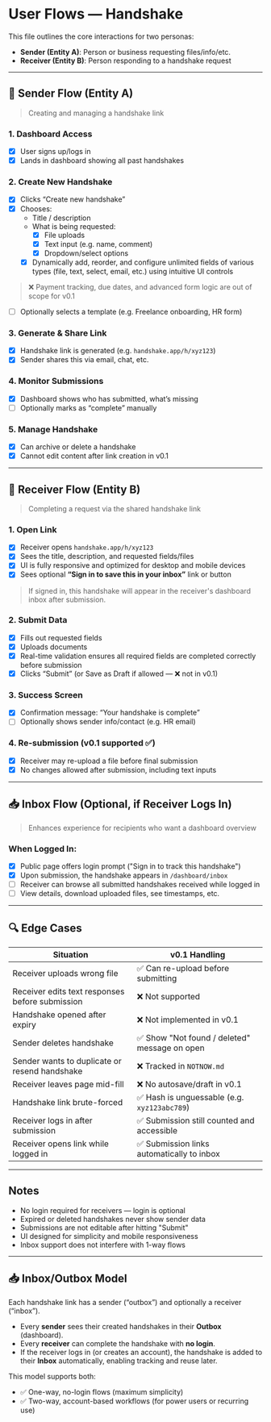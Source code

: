 # User Flows — Handshake

This file outlines the core interactions for two personas:

* **Sender (Entity A)**: Person or business requesting files/info/etc.  
* **Receiver (Entity B)**: Person responding to a handshake request

---

## 👤 Sender Flow (Entity A)

> Creating and managing a handshake link

### 1. Dashboard Access

* [x] User signs up/logs in  
* [x] Lands in dashboard showing all past handshakes

### 2. Create New Handshake

* [x] Clicks “Create new handshake”  
* [x] Chooses:  
  * Title / description  
  * What is being requested:  
    * [x] File uploads  
    * [x] Text input (e.g. name, comment)  
    * [x] Dropdown/select options  
  * [x] Dynamically add, reorder, and configure unlimited fields of various types (file, text, select, email, etc.) using intuitive UI controls

> ❌ Payment tracking, due dates, and advanced form logic are out of scope for v0.1

* [ ] Optionally selects a template (e.g. Freelance onboarding, HR form)

### 3. Generate & Share Link

* [x] Handshake link is generated (e.g. `handshake.app/h/xyz123`)  
* [x] Sender shares this via email, chat, etc.

### 4. Monitor Submissions

* [x] Dashboard shows who has submitted, what’s missing  
* [ ] Optionally marks as “complete” manually

### 5. Manage Handshake

* [x] Can archive or delete a handshake  
* [x] Cannot edit content after link creation in v0.1

---

## 👥 Receiver Flow (Entity B)

> Completing a request via the shared handshake link

### 1. Open Link

* [x] Receiver opens `handshake.app/h/xyz123`  
* [x] Sees the title, description, and requested fields/files  
* [x] UI is fully responsive and optimized for desktop and mobile devices  
* [x] Sees optional **“Sign in to save this in your inbox”** link or button

> If signed in, this handshake will appear in the receiver's dashboard inbox after submission.

### 2. Submit Data

* [x] Fills out requested fields  
* [x] Uploads documents  
* [x] Real-time validation ensures all required fields are completed correctly before submission  
* [x] Clicks “Submit” (or Save as Draft if allowed — ❌ not in v0.1)

### 3. Success Screen

* [x] Confirmation message: “Your handshake is complete”  
* [ ] Optionally shows sender info/contact (e.g. HR email)

### 4. Re-submission (v0.1 supported ✅)

* [x] Receiver may re-upload a file before final submission  
* [x] No changes allowed after submission, including text inputs

---

## 📥 Inbox Flow (Optional, if Receiver Logs In)

> Enhances experience for recipients who want a dashboard overview

### When Logged In:
* [x] Public page offers login prompt ("Sign in to track this handshake")  
* [x] Upon submission, the handshake appears in `/dashboard/inbox`  
* [ ] Receiver can browse all submitted handshakes received while logged in  
* [ ] View details, download uploaded files, see timestamps, etc.

---

## 🔍 Edge Cases

| Situation                                     | v0.1 Handling                                |
| --------------------------------------------- | -------------------------------------------- |
| Receiver uploads wrong file                   | ✅ Can re-upload before submitting            |
| Receiver edits text responses before submission | ❌ Not supported                            |
| Handshake opened after expiry                 | ❌ Not implemented in v0.1                    |
| Sender deletes handshake                      | ✅ Show "Not found / deleted" message on open |
| Sender wants to duplicate or resend handshake | ❌ Tracked in `NOTNOW.md`                     |
| Receiver leaves page mid-fill                 | ❌ No autosave/draft in v0.1                  |
| Handshake link brute-forced                   | ✅ Hash is unguessable (e.g. `xyz123abc789`)  |
| Receiver logs in after submission             | ✅ Submission still counted and accessible    |
| Receiver opens link while logged in           | ✅ Submission links automatically to inbox    |

---

## Notes

* No login required for receivers — login is optional  
* Expired or deleted handshakes never show sender data  
* Submissions are not editable after hitting "Submit"  
* UI designed for simplicity and mobile responsiveness  
* Inbox support does not interfere with 1-way flows

---

## 📥 Inbox/Outbox Model

Each handshake link has a sender (“outbox”) and optionally a receiver (“inbox”).

- Every **sender** sees their created handshakes in their **Outbox** (dashboard).
- Every **receiver** can complete the handshake with **no login**.
- If the receiver logs in (or creates an account), the handshake is added to their **Inbox** automatically, enabling tracking and reuse later.

This model supports both:
- ✅ One-way, no-login flows (maximum simplicity)
- ✅ Two-way, account-based workflows (for power users or recurring use)




